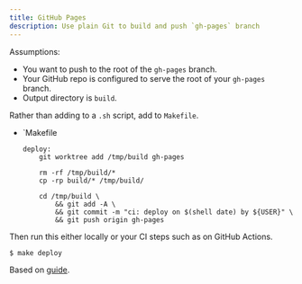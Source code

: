 ```yaml
---
title: GitHub Pages
description: Use plain Git to build and push `gh-pages` branch
---
```


Assumptions:

- You want to push to the root of the `gh-pages` branch.
- Your GitHub repo is configured to serve the root of your `gh-pages` branch.
- Output directory is `build`.

Rather than adding to a `.sh` script, add to `Makefile`.

- `Makefile
    ```make
    deploy:
        git worktree add /tmp/build gh-pages

        rm -rf /tmp/build/*
        cp -rp build/* /tmp/build/

        cd /tmp/build \
            && git add -A \
            && git commit -m "ci: deploy on $(shell date) by ${USER}" \
            && git push origin gh-pages
    ```
    
Then run this either locally or your CI steps such as on GitHub Actions.

```sh
$ make deploy
```

Based on [guide](https://rust-lang.github.io/mdBook/continuous-integration.html).
